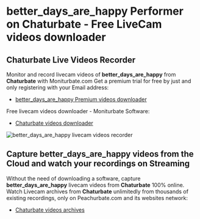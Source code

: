 # better_days_are_happy Performer on Chaturbate - Free LiveCam videos downloader

## Chaturbate Live Videos Recorder

Monitor and record livecam videos of **better_days_are_happy** from **Chaturbate** with Moniturbate.com
Get a premium trial for free by just and only registering with your Email address:
* [better_days_are_happy Premium videos downloader](https://moniturbate.com/request-demo-licence-key.html)

Free livecam videos downloader - Moniturbate Software:
* [Chaturbate videos downloader](https://moniturbate.com/moniturbate-download-software.html)

![better_days_are_happy livecam videos recorder](https://peachurnet.com/templates/moniturbate-software.png)


## Capture better_days_are_happy videos from the Cloud and watch your recordings on Streaming

Without the need of downloading a software, capture **better_days_are_happy** livecam videos from **Chaturbate** 100% online.
Watch Livecam archives from **Chaturbate** unlimitedly from thousands of existing recordings, only on Peachurbate.com and its websites network:
* [Chaturbate videos archives](https://peachurnet.com/)